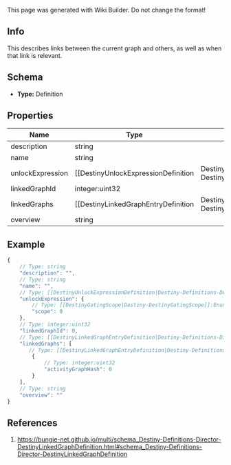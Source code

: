 <span class="wiki-builder">This page was generated with Wiki Builder. Do not change the format!</span>

## Info
This describes links between the current graph and others, as well as when that link is relevant.

## Schema
* **Type:** Definition

## Properties
Name | Type | Description
---- | ---- | -----------
description | string | 
name | string | 
unlockExpression | [[DestinyUnlockExpressionDefinition|Destiny-Definitions-DestinyUnlockExpressionDefinition]]:Definition | 
linkedGraphId | integer:uint32 | 
linkedGraphs | [[DestinyLinkedGraphEntryDefinition|Destiny-Definitions-Director-DestinyLinkedGraphEntryDefinition]]:Definition[] | 
overview | string | 

## Example
```javascript
{
    // Type: string
    "description": "",
    // Type: string
    "name": "",
    // Type: [[DestinyUnlockExpressionDefinition|Destiny-Definitions-DestinyUnlockExpressionDefinition]]:Definition
    "unlockExpression": {
        // Type: [[DestinyGatingScope|Destiny-DestinyGatingScope]]:Enum
        "scope": 0
    },
    // Type: integer:uint32
    "linkedGraphId": 0,
    // Type: [[DestinyLinkedGraphEntryDefinition|Destiny-Definitions-Director-DestinyLinkedGraphEntryDefinition]]:Definition[]
    "linkedGraphs": [
       // Type: [[DestinyLinkedGraphEntryDefinition|Destiny-Definitions-Director-DestinyLinkedGraphEntryDefinition]]:Definition
        {
            // Type: integer:uint32
            "activityGraphHash": 0
        }
    ],
    // Type: string
    "overview": ""
}

```

## References
1. https://bungie-net.github.io/multi/schema_Destiny-Definitions-Director-DestinyLinkedGraphDefinition.html#schema_Destiny-Definitions-Director-DestinyLinkedGraphDefinition
